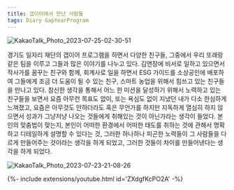 ```yaml
---
title: 갭이어에서 만난 사람들
tags: Diary GapYearProgram
---
```


![KakaoTalk_Photo_2023-07-25-02-30-51](https://github.com/hoonjanglee/hoonjanglee.github.io/assets/50545088/eed53cd1-bbd2-4be7-85f4-5d61f4edf850)

경기도 일자리 재단의 갭이어 프로그램을 하면서 다양한 친구들, 그중에서 우리 또래랑 같은 팀을 이루고 그들과 많은 이야기를 나누고 있다. 김앤장에 비서로 일하고 있으면서 작사가를 꿈꾸는 친구와 함께, 회계사로 일을 하면서 ESG 가이드를 소상공인에 배포하여 그들에게 조금 더 도움이 될 수 있는 친구, 스마트 농업을 위해서 힘쓰고 있는 친구들을 만나고 있다. 참신한 생각을 통해서 어느 한 미션을 달성하기 위해서 노력하고 있는 친구들을 보면서 요즘 아무런 목표도 없이, 또는 욕심도 없이 지냈던 내가 다소 한심하게 느껴졌고, 요즘은 아무것도 안하더라도 혹은 무언가를 하지만 지독하게 열심히 하지 않으면서 성과가 그냥저냥 나오는 것들에게 취해있는 것이 아닌가라는 생각이 들었다.
본인의 맞춤법이 맞는지, 본인이 어떠한 환경에서 어떠한 태도를 취하는 것에 관해서 명확하고 디테일하게 설명할 수 있다는 것, 그러한 하나하나 피곤한 노력들이 그 사람들을 다르게 만들어주는 것이라는 생각을 하게 되었고, 그러한 것들이 차이를 만들어낸다는 생각을 하게 되었다.

![KakaoTalk_Photo_2023-07-23-21-08-26](https://github.com/hoonjanglee/hoonjanglee.github.io/assets/50545088/4c1d5e5d-db6b-491c-bbce-8bcbbabe249c)


<div>{%- include extensions/youtube.html id='ZXdgfKcPO2A' -%}</div>